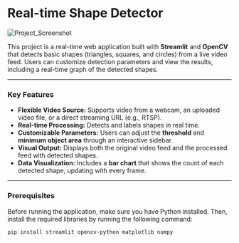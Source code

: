 # Real-time Shape Detector

![Project_Screenshot](https://i.imgur.com/kYq3QWc.png)

This project is a real-time web application built with **Streamlit** and **OpenCV** that detects basic shapes (triangles, squares, and circles) from a live video feed. Users can customize detection parameters and view the results, including a real-time graph of the detected shapes.

---

### Key Features

* **Flexible Video Source:** Supports video from a webcam, an uploaded video file, or a direct streaming URL (e.g., RTSP).
* **Real-time Processing:** Detects and labels shapes in real time.
* **Customizable Parameters:** Users can adjust the **threshold** and **minimum object area** through an interactive sidebar.
* **Visual Output:** Displays both the original video feed and the processed feed with detected shapes.
* **Data Visualization:** Includes a **bar chart** that shows the count of each detected shape, updating with every frame.

---

### Prerequisites

Before running the application, make sure you have Python installed. Then, install the required libraries by running the following command:

```bash
pip install streamlit opencv-python matplotlib numpy